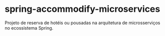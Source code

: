 # spring-accommodify-microservices
Projeto de reserva de hotéis ou pousadas na arquitetura de microsserviços no ecossistema Spring.
